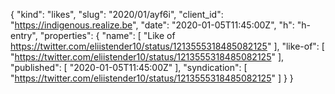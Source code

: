 {
  "kind": "likes",
  "slug": "2020/01/ayf6i",
  "client_id": "https://indigenous.realize.be",
  "date": "2020-01-05T11:45:00Z",
  "h": "h-entry",
  "properties": {
    "name": [
      "Like of https://twitter.com/eliistender10/status/1213555318485082125"
    ],
    "like-of": [
      "https://twitter.com/eliistender10/status/1213555318485082125"
    ],
    "published": [
      "2020-01-05T11:45:00Z"
    ],
    "syndication": [
      "https://twitter.com/eliistender10/status/1213555318485082125"
    ]
  }
}
